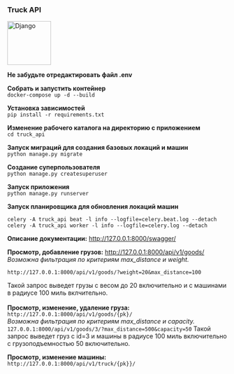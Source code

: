 ### Truck API <br>
<p>
<img src="https://www.django-rest-framework.org/img/logo.png" title="Django" height="100"/>
</p>

**Не забудьте отредактировать файл .env**

**Собрать и запустить контейнер**        
```docker-compose up -d --build```

**Установка зависимостей**    
```pip install -r requirements.txt```    

**Изменение рабочего каталога на директорию с приложением**       
```cd truck_api```    

**Запуск миграций для создания базовых локаций и машин**     
```python manage.py migrate```   

**Создание суперпользователя**      
```python manage.py createsuperuser```   

**Запуск приложения**      
```python manage.py runserver```        

**Запуск планировщика для обновления локаций машин**        
```
celery -A truck_api beat -l info --logfile=celery.beat.log --detach
celery -A truck_api worker -l info --logfile=celery.log --detach
```

**Описание документации:** http://127.0.0.1:8000/swagger/  <br>

**Просмотр, добавление грузов:** http://127.0.0.1:8000/api/v1/goods/  <br> 
*Возможна фильтрация по критериям max_distance и weight.*<br> 
```
http://127.0.0.1:8000/api/v1/goods/?weight=20&max_distance=100 
```
Такой запрос выведет грузы с весом до 20 включительно и с машинами в радиусе 100 миль вклчительно. <br> 
<br> **Просмотр, изменение, удаление груза:** 
```http://127.0.0.1:8000/api/v1/goods/{pk}/ ``` <br>
*Возможна фильтрация по критериям max_distance и capacity.*<br>
```127.0.0.1:8000/api/v1/goods/3/?max_distance=500&capacity=50```
Такой запрос выведет груз с id=3 и машины в радиусе 100 миль включительно с грузоподъемностью 50 включительно. <br> 

**Просмотр, изменение машины:** 
```http://127.0.0.1:8000/api/v1/truck/{pk}}/```
